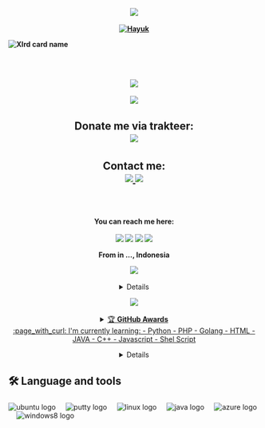 <p align="center">
<img src="https://readme-typing-svg.herokuapp.com?color=%2336BCF7&center=true&vCenter=true&lines=Welcome+to+github+XlordStore" />
</p>
<b>
<p align='center'><a href="https://api.daily.dev/get?r=fisabiliyusri"><img src="https://telegra.ph/file/0cd2f21fc503b748258c8.png" width="150" alt="Hayuk"/></a></p>

![Xlrd card name](https://cardivo.vercel.app/api?name=XLordVpn&description=Hi,%20everyone!%20and%20Nice%20to%20meet%20you%20%F0%9F%91%8B&image=https://github.com/xlord27/gabut/raw/main/1686655025212.png?v=4&backgroundColor=%23ecf0f1&telegram=/&github=Xlord27&pattern=leaf&colorPattern=%23eaeaea)



<br />
<br />
<p align="center">
<img height=21 src="https://komarev.com/ghpvc/?username=XlordOfficial">
</p>
<p align="center">
<img src="https://readme-typing-svg.herokuapp.com?color=%2336BCF7&center=true&vCenter=true&lines=X+L+O+R+D+V+P+N" />
</p>
<div height='45' align="center">
<h2>Donate me via trakteer: <br>
<a href="https://telegra.ph/file/454cb9567a432901ba59e.jpg"> <img src="https://telegra.ph/file/454cb9567a432901ba59e.jpg" height='50'> </a>
</h2>
<h2>Contact me: <br>
<a href="https://xlordofc.com"> <img src="https://cdn.jsdelivr.net/npm/simple-icons@3.0.1/icons/github.svg" height='50'> </a>
<a href="https://facebook.com/Rerechan"> <img src="https://cdn.jsdelivr.net/npm/simple-icons@3.0.1/icons/facebook.svg" height='50'> </a>
</h2>
<!---
fisabiliyusri/fisabiliyusri is a ✨ special ✨ repository because its `README.md` (this file) appears on your GitHub profile.
You can click the Preview link to take a look at your changes.
--->
<br><br>

  You can reach me here:<br><br>
  <a href="mailto: xlordstore@my.id" style="text-decoration: none;">
    <img src="https://img.shields.io/badge/email%20me%20here-%23EA4335?&style=for-the-badge&logo=gmail&logoColor=white"/>
  </a>
  <a href="https://t.me/xlordeuyy" style="text-decoration: none;">
    <img src="https://img.shields.io/badge/telegram-%2326A5E4?&style=for-the-badge&logo=telegram&logoColor=white"/>
  </a>
  <a href="https://xlordofc.com" style="text-decoration: none;">
    <img src="https://img.shields.io/badge/github-%2300C300?&style=for-the-badge&logo=github&logoColor=white"/>
  </a>
  <a href="https://instagram.com/xlord.xyz" style="text-decoration: none;">
    <img src="https://img.shields.io/badge/instagram-%23E4405F?&style=for-the-badge&logo=instagram&logoColor=white"/>
  </a>

  From in ..., Indonesia
  <br>
<p align="center">
<img src="https://readme-typing-svg.herokuapp.com?color=%2336BCF7&center=true&vCenter=true&lines=Welcome+to+XlordVpn" />
</p>
<details>
      <summary><b>CLICK HERE </b></summary><br/>
<p align='center'><a href="https://api.daily.dev/get?r=fisabiliyusri"><img src="https://telegra.ph/file/0cd2f21fc503b748258c8.png" width="150" alt="Hayuk"/></a></p>

![Xlrd card name](https://cardivo.vercel.app/api?name=XLordVpn&description=Hi,%20everyone!%20and%20Nice%20to%20meet%20you%20%F0%9F%91%8B&image=https://github.com/xlord27/gabut/raw/main/1686655025212.png?v=4&backgroundColor=%23ecf0f1&telegram=/&github=Xlord27&pattern=leaf&colorPattern=%23eaeaea)
</b>

![Metrics](https://metrics.lecoq.io/nilacanti?template=classic&repositories.forks=true&languages=1&languages.colors=github&languages.threshold=0%25&config.timezone=Asia%2FJakarta)
<p align='center'><img src="https://komarev.com/ghpvc/?username=Rerechan02&label=Total%20Profile%20Visitor&color=071A2C&style=for-the-badge" alt="XlordVpn" />
<p align='center'><a href="https://api.daily.dev/get?r=Rerechan02">
</p>

![Jokowi](https://github-profile-summary-cards.vercel.app/api/cards/profile-details?username=XlordVpn&theme=monokai)

</p>
</details>
<p align="center">
  <img src="https://komarev.com/ghpvc/?username=XlordVpn&label=VIEWS&style=flat-square&color=blue" />
</details>

<details>
    <summary>&#127942 <b>GitHub Awards</b></summary><br/>

![Github Trophy](https://github-profile-trophy.vercel.app/?username=XlordVpn)

</details> 
:page_with_curl: I'm currently learning:
- Python
- PHP
- Golang
- HTML
- JAVA
- C++
- Javascript
- Shel Script
</p>
<details>
:star: Here are some projects that I'm working on:
<p align='center'><a href="https://api.daily.dev/get?r=fisabiliyusri"><img src="https://github.com/Rerechan02/scvpn2/raw/main/r.png?r=82s" width="150" alt="LulzGhost-Team BOT's Dev Card"/></a></p>

## Start
<!--START_SECTION:waka-->
<p align="center">
<img src="https://github-profile-trophy.vercel.app/?username=Rerechan02&theme=onedark" />
<p align="center" height='130px'> <img src="https://github-readme-stats.vercel.app/api?username=Rerechan02&show_icons=true&hide_title=true&include_all_commits=true&line_height=21&bg_color=0,64FFDA,64FFDA,A9EFDE,F2FFFC&count_public=true&theme=graywhite" alt="crazychickendev"/> <img src="https://github-readme-stats.vercel.app/api/top-langs/?username=Rerechan02&layout=compact&show_icons=true&bg_color=0,EFFDF9,CBFFF3,64FFDA&theme=graywhite&hide_title=true" alt="root"/> </p>
</p>
<p align="center">
    <img src="https://github-readme-streak-stats.herokuapp.com/?user=Rerechan02">
</p>
</details>
<!--END_SECTION:waka-->
<!--
-->

### 
  
 <h2 align="left">🛠 Language and tools</h2> 
  
 ### 
  
 <div align="left"> 
   <img src="https://cdn.jsdelivr.net/gh/devicons/devicon/icons/ubuntu/ubuntu-plain.svg" height="40" alt="ubuntu logo"  /> 
   <img width="12" /> 
   <img src="https://cdn.jsdelivr.net/gh/devicons/devicon/icons/putty/putty-original.svg" height="40" alt="putty logo"  /> 
   <img width="12" /> 
   <img src="https://cdn.jsdelivr.net/gh/devicons/devicon/icons/linux/linux-original.svg" height="40" alt="linux logo"  /> 
   <img width="12" /> 
   <img src="https://cdn.jsdelivr.net/gh/devicons/devicon/icons/java/java-original.svg" height="40" alt="java logo"  /> 
   <img width="12" /> 
   <img src="https://cdn.jsdelivr.net/gh/devicons/devicon/icons/azure/azure-original.svg" height="40" alt="azure logo"  /> 
   <img width="12" /> 
   <img src="https://cdn.jsdelivr.net/gh/devicons/devicon/icons/windows8/windows8-original.svg" height="40" alt="windows8 logo"  /> 
 </div> 
  
 ###
